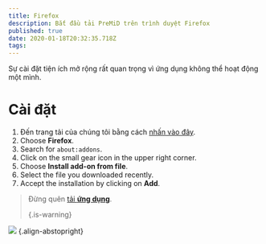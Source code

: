 ```yaml
---
title: Firefox
description: Bắt đầu tải PreMiD trên trình duyệt Firefox
published: true
date: 2020-01-18T20:32:35.718Z
tags:
---
```


Sự cài đặt tiện ích mở rộng rất quan trọng vì ứng dụng không thể hoạt động một mình.

# Cài đặt
1. Đến trang tải của chúng tôi bằng cách [nhấn vào đây](https://premid.app/downloads).
2. Choose **Firefox**.
3. Search for `about:addons`.
4. Click on the small gear icon in the upper right corner.
5. Choose **Install add-on from file**.
6. Select the file you downloaded recently.
7. Accept the installation by clicking on **Add**.

> Đừng quên [ tải **ứng dụng**](/install). 
> 
> {.is-warning}

![](https://img.icons8.com/color/2x/firefox.png) {.align-abstopright}